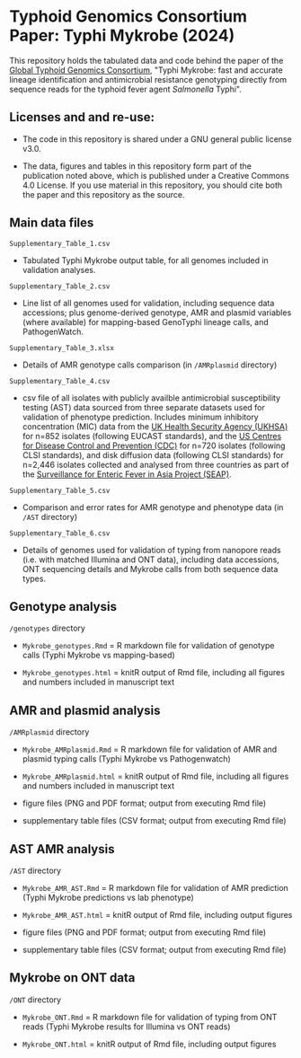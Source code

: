 # Typhoid Genomics Consortium Paper: Typhi Mykrobe (2024)

This repository holds the tabulated data and code behind the paper of the [Global Typhoid Genomics Consortium](https://typhoidgenomics.org/), "Typhi Mykrobe: fast and accurate lineage identification and antimicrobial resistance genotyping directly from sequence reads for the typhoid fever agent _Salmonella_ Typhi".

## Licenses and and re-use:

* The code in this repository is shared under a GNU general public license v3.0.

* The data, figures and tables in this repository form part of the publication noted above, which is published under a Creative Commons 4.0 License. If you use material in this repository, you should cite both the paper and this repository as the source.


## Main data files
`Supplementary_Table_1.csv`

* Tabulated Typhi Mykrobe output table, for all genomes included in validation analyses.

`Supplementary_Table_2.csv`

* Line list of all genomes used for validation, including sequence data accessions; plus genome-derived genotype, AMR and plasmid variables (where available) for mapping-based GenoTyphi lineage calls, and PathogenWatch.

`Supplementary_Table_3.xlsx`

* Details of AMR genotype calls comparison (in `/AMRplasmid` directory)
  
`Supplementary_Table_4.csv`

* csv file of all isolates with publicly availble antimicrobial susceptibility testing (AST) data sourced from three separate datasets used for validation of phenotype prediction. Includes minimum inhibitory concentration (MIC) data from the [UK Health Security Agency (UKHSA)](https://doi.org/10.1099/mgen.0.000633) for n=852 isolates (following EUCAST standards), and the [US Centres for Disease Control and Prevention (CDC)](https://wwwn.cdc.gov/narmsnow/) for n=720 isolates (following CLSI standards), and disk diffusion data (following CLSI standards) for n=2,446 isolates collected and analysed from three countries as part of the [Surveillance for Enteric Fever in Asia Project (SEAP)](https://doi.org/10.1016/s2666-5247(22)00093-3).

`Supplementary_Table_5.csv`

* Comparison and error rates for AMR genotype and phenotype data (in `/AST` directory)

`Supplementary_Table_6.csv`

* Details of genomes used for validation of typing from nanopore reads (i.e. with matched Illumina and ONT data), including data accessions, ONT sequencing details and Mykrobe calls from both sequence data types.

## Genotype analysis

`/genotypes` directory

* `Mykrobe_genotypes.Rmd` = R markdown file for validation of genotype calls (Typhi Mykrobe vs mapping-based)
  
* `Mykrobe_genotypes.html` = knitR output of Rmd file, including all figures and numbers included in manuscript text
  

## AMR and plasmid analysis

`/AMRplasmid` directory

* `Mykrobe_AMRplasmid.Rmd` = R markdown file for validation of AMR and plasmid typing calls (Typhi Mykrobe vs Pathogenwatch)

* `Mykrobe_AMRplasmid.html` = knitR output of Rmd file, including all figures and numbers included in manuscript text

* figure files (PNG and PDF format; output from executing Rmd file)

* supplementary table files (CSV format; output from executing Rmd file)

## AST AMR analysis

`/AST` directory

* `Mykrobe_AMR_AST.Rmd` = R markdown file for validation of AMR prediction (Typhi Mykrobe predictions vs lab phenotype)

* `Mykrobe_AMR_AST.html` = knitR output of Rmd file, including output figures

* figure files (PNG and PDF format; output from executing Rmd file)

* supplementary table files (CSV format; output from executing Rmd file)

## Mykrobe on ONT data 

`/ONT` directory

* `Mykrobe_ONT.Rmd` = R markdown file for validation of typing from ONT reads (Typhi Mykrobe results for Illumina vs ONT reads)

* `Mykrobe_ONT.html` = knitR output of Rmd file, including output figures

